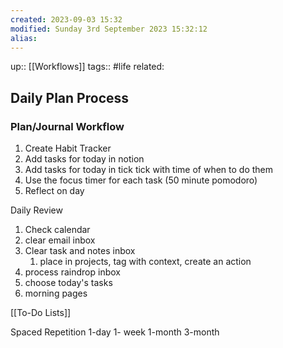 ```yaml
---
created: 2023-09-03 15:32
modified: Sunday 3rd September 2023 15:32:12
alias:
---
```

up::  [[Workflows]]
tags:: #life
related:

## Daily Plan Process

### Plan/Journal Workflow
1. Create Habit Tracker
3. Add tasks for today in notion
4. Add tasks for today in tick tick with time of when to do them
5. Use the focus timer for each task (50 minute pomodoro)
6. Reflect on day

Daily Review
1. Check calendar
2. clear email inbox
3. Clear task and notes inbox   
	1. place in projects, tag with context, create an action
4. process raindrop inbox
5. choose today's tasks
6. morning pages



[[To-Do Lists]]



Spaced Repetition
1-day
1- week
1-month
3-month

